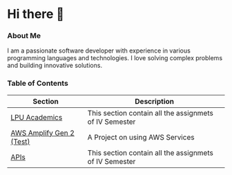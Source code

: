 # Hi there 👋

### About Me

I am a passionate software developer with experience in various programming languages and technologies. I love solving complex problems and building innovative solutions.

### Table of Contents

| Section | Description |
|---------|-------------|
| [LPU Academics](https://github.com/xanderbilla/LPU-Academics/blob/main/README.md) | This section contain all the assignmets of IV Semester |
| [AWS Amplify Gen 2 (Test)](https://github.com/xanderbilla/next-amplify-gen2/blob/main/README.md) | A Project on using AWS Services |
| [APIs](https://github.com/xanderbilla/apis/blob/main/README.md) | This section contain all the assignmets of IV Semester |
